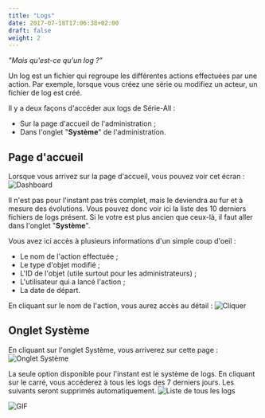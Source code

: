 ```yaml
---
title: "Logs"
date: 2017-07-18T17:06:38+02:00
draft: false
weight: 2
---
```


_"Mais qu'est-ce qu'un log ?"_

Un log est un fichier qui regroupe les différentes actions effectuées par une action. Par exemple, lorsque vous créez une série ou modifiez un acteur, un fichier de log est créé.

Il y a deux façons d'accéder aux logs de Série-All :
* Sur la page d'accueil de l'administration ;
* Dans l'onglet "**Système**" de l'administration.

## Page d'accueil

Lorsque vous arrivez sur la page d'accueil, vous pouvez voir cet écran :
![Dashboard](https://i.imgur.com/8CyYlho.png)

Il n'est pas pour l'instant pas très complet, mais le deviendra au fur et à mesure des évolutions.
Vous pouvez donc voir ici la liste des 10 derniers fichiers de logs présent. Si le votre est plus ancien que ceux-là, il faut aller dans l'onglet "**Système**".

Vous avez ici accès à plusieurs informations d'un simple coup d'oeil :

* Le nom de l'action effectuée ;
* Le type d'objet modifié ;
* L'ID de l'objet (utile surtout pour les administrateurs) ;
* L'utilisateur qui a lancé l'action ;
* La date de départ.

En cliquant sur le nom de l'action, vous aurez accès au détail :
![Cliquer](https://i.imgur.com/r6rlb6a.png)

## Onglet Système
En cliquant sur l'onglet Système, vous arriverez sur cette page :
![Onglet Système](https://i.imgur.com/NaAWj1q.png)

La seule option disponible pour l'instant est le système de logs.
En cliquant sur le carré, vous accéderez à tous les logs des 7 derniers jours. Les suivants seront supprimés automatiquement.
![Liste de tous les logs](https://i.imgur.com/HsAo93C.png)

![GIF](https://media.giphy.com/media/izCbJJ0hYL9tK/giphy.gif)
